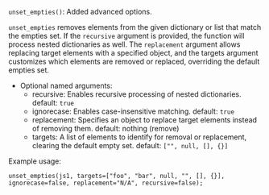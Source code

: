 `unset_empties()`: Added advanced options.

`unset_empties` removes elements from the given dictionary or list that match
the empties set. If the `recursive` argument is provided, the function will
process nested dictionaries as well. The `replacement` argument allows
replacing target elements with a specified object, and the targets
argument customizes which elements are removed or replaced, overriding
the default empties set.

* Optional named arguments:
  * recursive: Enables recursive processing of nested dictionaries. default: `true`
  * ignorecase: Enables case-insensitive matching. default: `true`
  * replacement: Specifies an object to replace target elements instead of removing them.
    default: nothing (remove)
  * targets: A list of elements to identify for removal or replacement, clearing the default empty set.
    default: `["", null, [], {}]`

Example usage:
```
unset_empties(js1, targets=["foo", "bar", null, "", [], {}], ignorecase=false, replacement="N/A", recursive=false);
```
